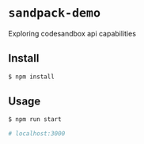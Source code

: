 # `sandpack-demo`

Exploring codesandbox api capabilities

## Install

```sh
$ npm install
```

## Usage

```sh
$ npm run start 

# localhost:3000
```
